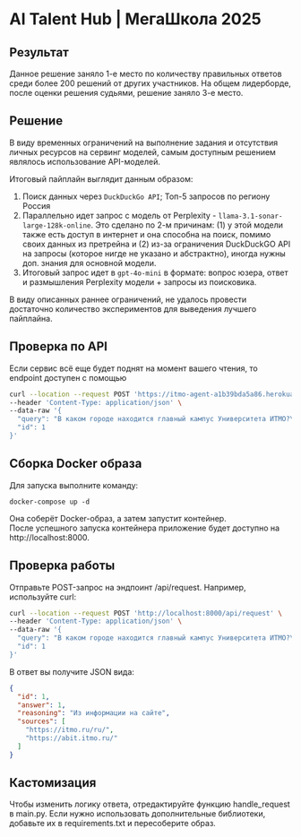 # AI Talent Hub | МегаШкола 2025

## Результат
Данное решение заняло 1-е место по количеству правильных ответов среди более 200 решений от других участников. На общем лидерборде, после оценки решения судьями, решение заняло 3-е место.

## Решение
В виду временных ограничений на выполнение задания и отсутствия личных ресурсов
на сервинг моделей, самым доступным решением являлось использование API-моделей.

Итоговый пайплайн выглядит данным образом:  
1. Поиск данных через `DuckDuckGo API`; Топ-5 запросов по региону Россия
2. Параллельно идет запрос с модель от Perplexity - `llama-3.1-sonar-large-128k-online`. Это сделано по 2-м причинам: (1) у этой модели также
есть доступ в интернет и она способна на поиск, помимо своих данных из претрейна и (2) из-за ограничения DuckDuckGO API на запросы (которое нигде не указано и абстрактно), иногда нужны доп. знания для основной модели.
3. Итоговый запрос идет в `gpt-4o-mini` в формате: вопрос юзера, ответ и размышления Perplexity модели + запросы из поисковика.

В виду описанных раннее ограничений, не удалось провести достаточно количество экспериментов
для выведения лучшего пайплайна.


## Проверка по API
Если сервис всё еще будет поднят на момент вашего чтения, то endpoint доступен с помощью
```bash
curl --location --request POST 'https://itmo-agent-a1b39bda5a86.herokuapp.com/api/request' \
--header 'Content-Type: application/json' \
--data-raw '{
  "query": "В каком городе находится главный кампус Университета ИТМО?\n1. Москва\n2. Санкт-Петербург\n3. Екатеринбург\n4. Нижний Новгород",
  "id": 1
}'
```

## Сборка Docker образа
Для запуска выполните команду:
```
docker-compose up -d
```
Она соберёт Docker-образ, а затем запустит контейнер.  
После успешного запуска контейнера приложение будет доступно на http://localhost:8000.

## Проверка работы
Отправьте POST-запрос на эндпоинт /api/request. Например, используйте curl:

```bash
curl --location --request POST 'http://localhost:8000/api/request' \
--header 'Content-Type: application/json' \
--data-raw '{
  "query": "В каком городе находится главный кампус Университета ИТМО?\n1. Москва\n2. Санкт-Петербург\n3. Екатеринбург\n4. Нижний Новгород",
  "id": 1
}'
```
В ответ вы получите JSON вида:

```json
{
  "id": 1,
  "answer": 1,
  "reasoning": "Из информации на сайте",
  "sources": [
    "https://itmo.ru/ru/",
    "https://abit.itmo.ru/"
  ]
}
```

## Кастомизация
Чтобы изменить логику ответа, отредактируйте функцию handle_request в main.py.
Если нужно использовать дополнительные библиотеки, добавьте их в requirements.txt и пересоберите образ.

